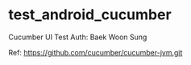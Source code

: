 # test_android_cucumber
Cucumber UI Test
Auth: Baek Woon Sung

Ref: https://github.com/cucumber/cucumber-jvm.git


